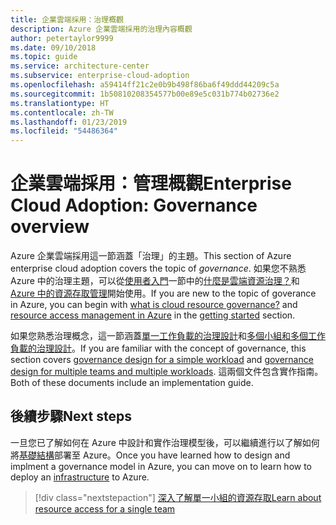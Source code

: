 ```yaml
---
title: 企業雲端採用：治理概觀
description: Azure 企業雲端採用的治理內容概觀
author: petertaylor9999
ms.date: 09/10/2018
ms.topic: guide
ms.service: architecture-center
ms.subservice: enterprise-cloud-adoption
ms.openlocfilehash: a59414ff21c2e0b9b498f86ba6f49ddd44209c5a
ms.sourcegitcommit: 1b50810208354577b00e89e5c031b774b02736e2
ms.translationtype: HT
ms.contentlocale: zh-TW
ms.lasthandoff: 01/23/2019
ms.locfileid: "54486364"
---
```

# <a name="enterprise-cloud-adoption-governance-overview"></a><span data-ttu-id="d2f1a-103">企業雲端採用：管理概觀</span><span class="sxs-lookup"><span data-stu-id="d2f1a-103">Enterprise Cloud Adoption: Governance overview</span></span>

<span data-ttu-id="d2f1a-104">Azure 企業雲端採用這一節涵蓋「治理」的主題。</span><span class="sxs-lookup"><span data-stu-id="d2f1a-104">This section of Azure enterprise cloud adoption covers the topic of *governance*.</span></span> <span data-ttu-id="d2f1a-105">如果您不熟悉 Azure 中的治理主題，可以從[使用者入門](../getting-started/overview.md)一節中的[什麼是雲端資源治理？](../getting-started/what-is-governance.md)和 [Azure 中的資源存取管理](../getting-started/azure-resource-access.md)開始使用。</span><span class="sxs-lookup"><span data-stu-id="d2f1a-105">If you are new to the topic of goverance in Azure, you can begin with [what is cloud resource governance?](../getting-started/what-is-governance.md) and [resource access management in Azure](../getting-started/azure-resource-access.md) in the [getting started](../getting-started/overview.md) section.</span></span>

<span data-ttu-id="d2f1a-106">如果您熟悉治理概念，這一節涵蓋[單一工作負載的治理設計](governance-single-team.md)和[多個小組和多個工作負載的治理設計](governance-multiple-teams.md)。</span><span class="sxs-lookup"><span data-stu-id="d2f1a-106">If you are familiar with the concept of governance, this section covers [governance design for a simple workload](governance-single-team.md) and [governance design for multiple teams and multiple workloads](governance-multiple-teams.md).</span></span> <span data-ttu-id="d2f1a-107">這兩個文件包含實作指南。</span><span class="sxs-lookup"><span data-stu-id="d2f1a-107">Both of these documents include an implementation guide.</span></span>

## <a name="next-steps"></a><span data-ttu-id="d2f1a-108">後續步驟</span><span class="sxs-lookup"><span data-stu-id="d2f1a-108">Next steps</span></span>

<span data-ttu-id="d2f1a-109">一旦您已了解如何在 Azure 中設計和實作治理模型後，可以繼續進行以了解如何將[基礎結構](../infrastructure/basic-workload.md)部署至 Azure。</span><span class="sxs-lookup"><span data-stu-id="d2f1a-109">Once you have learned how to design and implment a governance model in Azure, you can move on to learn how to deploy an [infrastructure](../infrastructure/basic-workload.md) to Azure.</span></span>

> [!div class="nextstepaction"]
> [<span data-ttu-id="d2f1a-110">深入了解單一小組的資源存取</span><span class="sxs-lookup"><span data-stu-id="d2f1a-110">Learn about resource access for a single team</span></span>](governance-single-team.md)